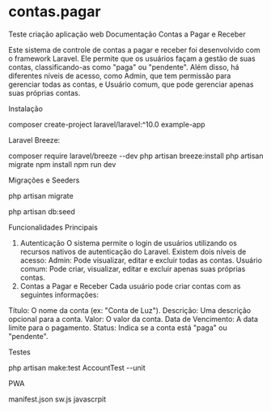 # contas.pagar
Teste criação aplicação web
Documentação Contas a Pagar e Receber

Este sistema de controle de contas a pagar e receber foi desenvolvido com o framework Laravel. Ele permite que os usuários façam a gestão de suas contas, classificando-as como "paga" ou "pendente". Além disso, há diferentes níveis de acesso, como Admin, que tem permissão para gerenciar todas as contas, e Usuário comum, que pode gerenciar apenas suas próprias contas.

Instalação

composer create-project laravel/laravel:^10.0 example-app

Laravel Breeze:

composer require laravel/breeze --dev
php artisan breeze:install
php artisan migrate
npm install
npm run dev

Migrações e Seeders

php artisan migrate

php artisan db:seed


Funcionalidades Principais
1. Autenticação
O sistema permite o login de usuários utilizando os recursos nativos de autenticação do Laravel.
Existem dois níveis de acesso:
Admin: Pode visualizar, editar e excluir todas as contas.
Usuário comum: Pode criar, visualizar, editar e excluir apenas suas próprias contas.
2. Contas a Pagar e Receber
Cada usuário pode criar contas com as seguintes informações:

Título: O nome da conta (ex: "Conta de Luz").
Descrição: Uma descrição opcional para a conta.
Valor: O valor da conta.
Data de Vencimento: A data limite para o pagamento.
Status: Indica se a conta está "paga" ou "pendente".

Testes

php artisan make:test AccountTest --unit


PWA

manifest.json
sw.js
javascrpit

